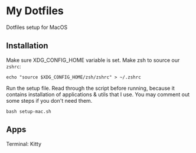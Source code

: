 # My Dotfiles

Dotfiles setup for MacOS

## Installation

Make sure XDG_CONFIG_HOME variable is set.
Make zsh to source our `zshrc`:

``` shell
echo "source $XDG_CONFIG_HOME/zsh/zshrc" > ~/.zshrc
```

Run the setup file. Read through the script before running, because it contains installation of applications & utils that I use. You may comment out some steps if you don't need them.

``` shell
bash setup-mac.sh
```

## Apps

Terminal: Kitty
